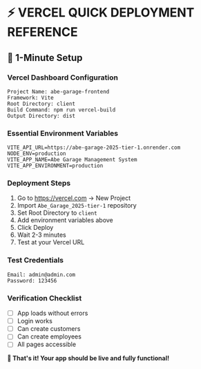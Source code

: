 # ⚡ **VERCEL QUICK DEPLOYMENT REFERENCE**

## 🚀 **1-Minute Setup**

### **Vercel Dashboard Configuration**

```
Project Name: abe-garage-frontend
Framework: Vite
Root Directory: client
Build Command: npm run vercel-build
Output Directory: dist
```

### **Essential Environment Variables**

```
VITE_API_URL=https://abe-garage-2025-tier-1.onrender.com
NODE_ENV=production
VITE_APP_NAME=Abe Garage Management System
VITE_APP_ENVIRONMENT=production
```

### **Deployment Steps**

1. Go to https://vercel.com → New Project
2. Import `Abe_Garage_2025-tier-1` repository
3. Set Root Directory to `client`
4. Add environment variables above
5. Click Deploy
6. Wait 2-3 minutes
7. Test at your Vercel URL

### **Test Credentials**

```
Email: admin@admin.com
Password: 123456
```

### **Verification Checklist**

- [ ] App loads without errors
- [ ] Login works
- [ ] Can create customers
- [ ] Can create employees
- [ ] All pages accessible

**🎯 That's it! Your app should be live and fully functional!**
